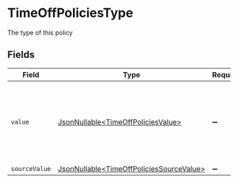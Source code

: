 # TimeOffPoliciesType

The type of this policy


## Fields

| Field                                                                                                                                      | Type                                                                                                                                       | Required                                                                                                                                   | Description                                                                                                                                | Example                                                                                                                                    |
| ------------------------------------------------------------------------------------------------------------------------------------------ | ------------------------------------------------------------------------------------------------------------------------------------------ | ------------------------------------------------------------------------------------------------------------------------------------------ | ------------------------------------------------------------------------------------------------------------------------------------------ | ------------------------------------------------------------------------------------------------------------------------------------------ |
| `value`                                                                                                                                    | [JsonNullable\<TimeOffPoliciesValue>](../../models/components/TimeOffPoliciesValue.md)                                                     | :heavy_minus_sign:                                                                                                                         | The unified value for the type of the time off policy. If the provider does not specify this unit, the value will be set to unmapped_value | holiday                                                                                                                                    |
| `sourceValue`                                                                                                                              | [JsonNullable\<TimeOffPoliciesSourceValue>](../../models/components/TimeOffPoliciesSourceValue.md)                                         | :heavy_minus_sign:                                                                                                                         | N/A                                                                                                                                        |                                                                                                                                            |